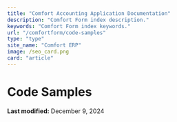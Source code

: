 ```yaml
---
title: "Comfort Accounting Application Documentation"
description: "Comfort Form index description."
keywords: "Comfort Form index keywords."
url: "/comfortform/code-samples"
type: "type"
site_name: "Comfort ERP"
image: /seo_card.png
card: "article"
---
```

# Code Samples



**Last modified:** December 9, 2024